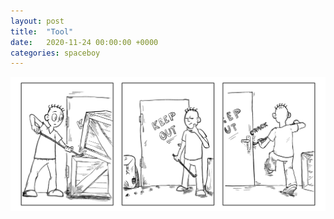 ```yaml
---
layout: post
title:  "Tool"
date:   2020-11-24 00:00:00 +0000
categories: spaceboy
---
```


![Tool](../spaceboy/10%20-%20tool.png)

